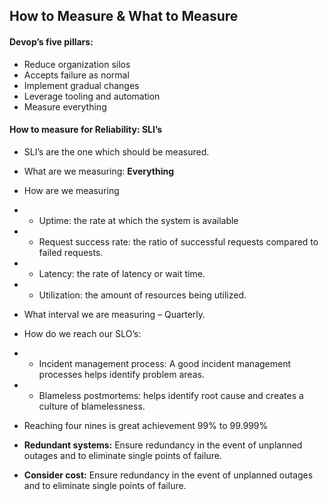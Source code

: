 ## How to Measure & What to Measure

#### Devop’s five pillars:
-	Reduce organization silos
-	Accepts failure as normal
-	Implement gradual changes
-	Leverage tooling and automation
-	Measure everything


#### How to measure for Reliability: SLI’s
-	SLI’s are the one which should be measured.

-	What are we measuring: **Everything**

-	How are we measuring
-	- Uptime: the rate at which the system is available
-	- Request success rate: the ratio of successful requests compared to failed requests.
-	- Latency: the rate of latency or wait time.
-	- Utilization: the amount of resources being utilized. 

-	What interval we are measuring – Quarterly.

-	How do we reach our SLO’s:
-	- Incident management process: A good incident management processes helps identify problem areas.
-	- Blameless postmortems: helps identify root cause and creates a culture of blamelessness.

-	Reaching four nines is great achievement 99% to 99.999% 

-	**Redundant systems:**   Ensure redundancy in the event of unplanned outages and to eliminate single points of failure.
-	**Consider cost:** Ensure redundancy in the event of unplanned outages and to eliminate single points of failure. 
